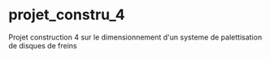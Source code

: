 # projet_constru_4
Projet construction 4 sur le dimensionnement d'un systeme de palettisation de disques de freins

